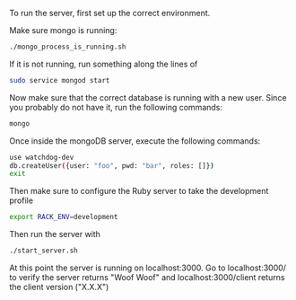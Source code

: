 To run the server, first set up the correct environment.

Make sure mongo is running:

```bash
./mongo_process_is_running.sh
```
If it is not running, run something along the lines of

```bash
sudo service mongod start
```

Now make sure that the correct database is running with a new user.
Since you probably do not have it, run the following commands:

```bash
mongo
```
Once inside the mongoDB server, execute the following commands:

```bash
use watchdog-dev
db.createUser({user: "foo", pwd: "bar", roles: []})
exit
```

Then make sure to configure the Ruby server to take the development profile

```bash
export RACK_ENV=development
```

Then run the server with

```bash
./start_server.sh
```

At this point the server is running on localhost:3000.
Go to localhost:3000/ to verify the server returns "Woof Woof" and localhost:3000/client returns the client version ("X.X.X")
